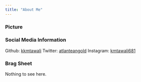 ```yaml
---
title: "About Me"
---
```


### Picture

### Social Media Information

Github: [kkmtawali](https://github.com/kkmtawali/)
Twitter: [atlanteangold](https://twitter.com/atlanteangold/)
Instagram: [kmtawali681](https://instagram.com/kmtawali61/)

### Brag Sheet

Nothing to see here.
